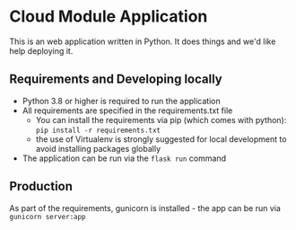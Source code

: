 # Cloud Module Application

This is an web application written in Python. It does things and we'd like help deploying it.

## Requirements and Developing locally

* Python 3.8 or higher is required to run the application
* All requirements are specified in the requirements.txt file
  * You can install the requirements via pip (which comes with python): `pip install -r requirements.txt`
  * the use of Virtualenv is strongly suggested for local development to avoid installing packages globally
* The application can be run via the `flask run` command

## Production

As part of the requirements, gunicorn is installed - the app can be run via `gunicorn server:app`